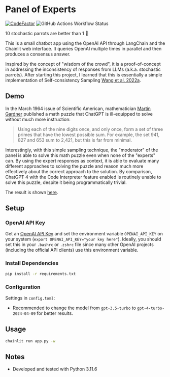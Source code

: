 # Panel of Experts

[![CodeFactor](https://www.codefactor.io/repository/github/brendancsmith/panel-of-experts/badge)](https://www.codefactor.io/repository/github/brendancsmith/panel-of-experts)
![GitHub Actions Workflow Status](https://img.shields.io/github/actions/workflow/status/brendancsmith/panel-of-experts/python-package.yml)

10 stochastic parrots are better than 1 🦜

This is a small chatbot app using the OpenAI API through LangChain and the Chainlit web interface. It queries OpenAI multiple times in parallel and then produces a consensus answer.

Inspired by the concept of "wisdom of the crowd", it is a proof-of-concept in addressing the inconsistency of responses from LLMs (a.k.a. stochastic parrots). After starting this project, I learned that this is essentially a simple implementation of Self-consistency Sampling [Wang et al. 2022a](https://arxiv.org/abs/2203.11171).

## Demo

In the March 1964 issue of Scientific American, mathematician [Martin Gardner](https://en.wikipedia.org/wiki/Martin_Gardner) published a math puzzle that ChatGPT is ill-equipped to solve without much more instruction:

>Using each of the nine digits once, and only once, form a set of three primes that have the lowest possible sum. For example, the set 941, 827 and 653 sum to 2,421, but this is far from minimal.

Interestingly, with this simple sampling technique, the "moderator" of the panel is able to solve this math puzzle even when none of the "experts" can. By using the expert responses as context, it is able to evaluate many different approaches to solving the puzzle and reason much more effectively about the correct approach to the solution. By comparison, ChatGPT 4 with the Code Interpreter feature enabled is routinely unable to solve this puzzle, despite it being programmatically trivial.

The result is shown [here](demo/gardner.png).

## Setup

### OpenAI API Key

Get an [OpenAI API Key](https://platform.openai.com/account/api-keys) and set the environment variable `OPENAI_API_KEY` on your system (`export OPENAI_API_KEY="your key here"`). Ideally, you should set this in your `.bashrc` or `.zshrc` file since many other OpenAI projects (including the official API clients) use this environment variable.

### Install Dependencies

```bash
pip install -r requirements.txt
```

### Configuration

Settings in `config.toml`:

- Recommended to change the model from `gpt-3.5-turbo` to `gpt-4-turbo-2024-04-09` for better results.

## Usage

```bash
chainlit run app.py -w
```

## Notes

- Developed and tested with Python 3.11.6
